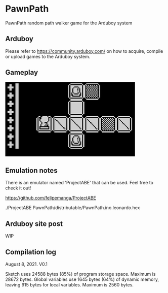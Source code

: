 # PawnPath

PawnPath random path walker game for the Arduboy system

## Arduboy

Please refer to https://community.arduboy.com/ on how to acquire, compile or upload games to the Arduboy system.

## Gameplay

![Alt Text](https://github.com/franalvarez21/PawnPath/blob/main/PawnPath/demo.gif)

## Emulation notes

There is an emulator named 'ProjectABE' that can be used. Feel free to check it out!

https://github.com/felipemanga/ProjectABE

./ProjectABE PawnPath/distributable/PawnPath.ino.leonardo.hex

## Arduboy site post

WIP

## Compilation log

August 8, 2021. V0.1

Sketch uses 24588 bytes (85%) of program storage space. Maximum is 28672 bytes.
Global variables use 1645 bytes (64%) of dynamic memory, leaving 915 bytes for local variables. Maximum is 2560 bytes.
